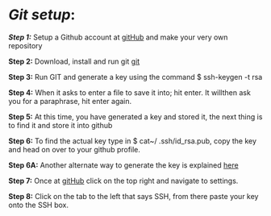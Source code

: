 # **_Git setup_**:


 ***Step 1:*** Setup a Github account at [gitHub](https://github.com) and make your very own repository
 
 
 **Step 2:** Download, install and run git [git](https://git-scm.com/downloads) 
 
 
 **Step 3:** Run GIT and generate a key using the command $ ssh-keygen -t rsa
 
 
 **Step 4:** When it asks to enter a file to save it into; hit enter. It willthen ask you for a paraphrase, hit enter again.
 
 
 **Step 5:** At this time, you have generated a key and stored it, the next thing is to find it and store it into github
 
 
 **Step 6:** To find the actual key type in $ cat~/ .ssh/id_rsa.pub, copy the key and head on over to your github profile.
 
 
 **Step 6A:** Another alternate way to generate the key is explained [here](https://help.github.com/en/github/authenticating-to-github/generating-a-new-ssh-key-and-adding-it-to-the-ssh-agent#adding-your-ssh-key-to-the-ssh-agent)
 
 
 **Step 7:** Once at [gitHub](https://github.com) click on the top right and navigate to settings.
 
 
 **Step 8:** Click on the tab to the left that says SSH, from there paste your key onto the SSH box.
